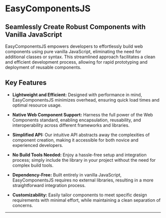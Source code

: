 #  EasyComponentsJS

## Seamlessly Create Robust Components with Vanilla JavaScript

EasyComponentsJS empowers developers to effortlessly build web components using pure vanilla JavaScript, eliminating the need for additional classes or  syntax. This streamlined approach facilitates a clean and efficient development process, allowing for rapid prototyping and deployment of reusable components.

## Key Features

- **Lightweight and Efficient:** Designed with performance in mind, EasyComponentsJS minimizes overhead, ensuring quick load times and optimal resource usage.

- **Native Web Component Support:** Harness the full power of the Web Components standard, enabling encapsulation, reusability, and interoperability across different frameworks and libraries.

- **Simplified API:** Our intuitive API abstracts away the complexities of component creation, making it accessible for both novice and experienced developers.

- **No Build Tools Needed:** Enjoy a hassle-free setup and integration process; simply include the library in your project without the need for complex build tools.

- **Dependency-Free:** Built entirely in vanilla JavaScript, EasyComponentsJS requires no external libraries, resulting in a more straightforward integration process.

- **Customizability:** Easily tailor components to meet specific design requirements with minimal effort, while maintaining a clean separation of concerns.

---
